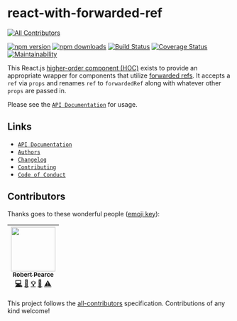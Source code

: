 # react-with-forwarded-ref
[![All Contributors](https://img.shields.io/badge/all_contributors-1-orange.svg?style=flat-square)](#contributors)

[![npm version](https://img.shields.io/npm/v/react-with-forwarded-ref.svg)](https://www.npmjs.com/package/react-with-forwarded-ref) [![npm downloads](https://img.shields.io/npm/dm/react-with-forwarded-ref.svg)](https://www.npmjs.com/package/react-with-forwarded-ref) [![Build Status](https://travis-ci.org/rpearce/react-with-forwarded-ref.svg?branch=master)](https://travis-ci.org/rpearce/react-with-forwarded-ref) [![Coverage Status](https://coveralls.io/repos/github/rpearce/react-with-forwarded-ref/badge.svg?branch=master)](https://coveralls.io/github/rpearce/react-with-forwarded-ref?branch=master) [![Maintainability](https://api.codeclimate.com/v1/badges/61ace8daca24175f9d16/maintainability)](https://codeclimate.com/github/rpearce/react-with-forwarded-ref/maintainability)

This React.js [higher-order component
(HOC)](https://reactjs.org/docs/higher-order-components.html) exists to provide
an appropriate wrapper for components that utilize
[forwarded refs](https://reactjs.org/docs/forwarding-refs.html). It accepts a
`ref` via `props` and renames `ref` to `forwardedRef` along
with whatever other `props` are passed in.

Please see the [`API Documentation`](./API.md) for usage.

## Links
* [`API Documentation`](./API.md)
* [`Authors`](./AUTHORS)
* [`Changelog`](./CHANGELOG.md)
* [`Contributing`](./CONTRIBUTING.md)
* [`Code of Conduct`](./CODE_OF_CONDUCT.md)

## Contributors

Thanks goes to these wonderful people ([emoji key](https://github.com/kentcdodds/all-contributors#emoji-key)):

<!-- ALL-CONTRIBUTORS-LIST:START - Do not remove or modify this section -->
<!-- prettier-ignore -->
| [<img src="https://avatars2.githubusercontent.com/u/592876?v=4" width="100px;"/><br /><sub><b>Robert Pearce</b></sub>](https://robertwpearce.com)<br />[💻](https://github.com/rpearce/react-with-forwarded-ref/commits?author=rpearce "Code") [📖](https://github.com/rpearce/react-with-forwarded-ref/commits?author=rpearce "Documentation") [💡](#example-rpearce "Examples") [🤔](#ideas-rpearce "Ideas, Planning, & Feedback") [⚠️](https://github.com/rpearce/react-with-forwarded-ref/commits?author=rpearce "Tests") |
| :---: |
<!-- ALL-CONTRIBUTORS-LIST:END -->

This project follows the [all-contributors](https://github.com/kentcdodds/all-contributors) specification. Contributions of any kind welcome!

